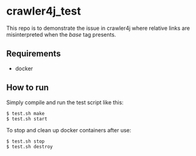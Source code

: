 # crawler4j_test
This repo is to demonstrate the issue in crawler4j where relative links are
misinterpreted when the *base* tag presents.

## Requirements
- docker

## How to run
Simply compile and run the test script like this:
```
$ test.sh make
$ test.sh start
```
To stop and clean up docker containers after use:
```
$ test.sh stop
$ test.sh destroy
```
